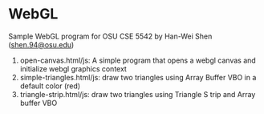 # WebGL
Sample WebGL program for OSU CSE 5542 
by Han-Wei Shen (shen.94@osu.edu) 

1. open-canvas.html/js:  A simple program that opens a webgl canvas and initialize webgl graphics context 
2. simple-triangles.html/js: draw two triangles using Array Buffer VBO in a default color (red) 
3. triangle-strip.html/js: draw two triangles using Triangle S trip and Array buffer VBO
